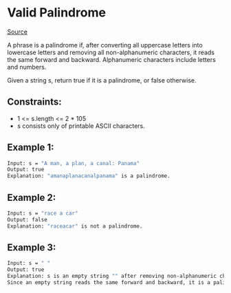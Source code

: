 # Valid Palindrome
[Source](https://leetcode.com/problems/valid-palindrome/)

A phrase is a palindrome if, after converting all uppercase letters into lowercase letters and removing all non-alphanumeric characters, it reads the same forward and backward. Alphanumeric characters include letters and numbers.

Given a string s, return true if it is a palindrome, or false otherwise.

## Constraints:

 - 1 <= s.length <= 2 * 105
 - s consists only of printable ASCII characters.

## Example 1:
```sh
Input: s = "A man, a plan, a canal: Panama"
Output: true
Explanation: "amanaplanacanalpanama" is a palindrome.
```

## Example 2:
```sh
Input: s = "race a car"
Output: false
Explanation: "raceacar" is not a palindrome.
```

## Example 3:
```sh
Input: s = " "
Output: true
Explanation: s is an empty string "" after removing non-alphanumeric characters.
Since an empty string reads the same forward and backward, it is a palindrome.
```